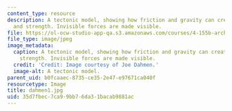 ```yaml
---
content_type: resource
description: A tectonic model, showing how friction and gravity can create balance
  and strength. Invisible forces are made visible.
file: https://ol-ocw-studio-app-qa.s3.amazonaws.com/courses/4-155b-architectural-design-level-iii-a-student-center-for-mit-fall-2004/35d7fbec7ca99bb76da31bacab9881ac_dahmen1.jpg
file_type: image/jpeg
image_metadata:
  caption: A tectonic model, showing how friction and gravity can create balance and
    strength. Invisible forces are made visible.
  credit: 'Credit: Image courtesy of Joe Dahmen.'
  image-alt: A tectonic model.
parent_uid: b0fcaaec-8735-ce35-2e47-e97671ca040f
resourcetype: Image
title: dahmen1.jpg
uid: 35d7fbec-7ca9-9bb7-6da3-1bacab9881ac
---
```


